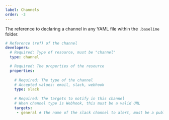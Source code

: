 ```yaml
---
label: Channels
order: -3
---
```


The reference to declaring a channel in any YAML file within the `.baselime` folder.

```yaml # :icon-code: .baselime/demo.yml
# Reference (ref) of the channel
developers:
  # Required: Type of resource, must be "channel"
  type: channel

  # Required: The properties of the resource
  properties:
    
    # Required: The type of the channel
    # Accepted values: email, slack, webhook
    type: slack
    
    # Required: The targets to notify in this channel
    # When channel type is Webhook, this must be a valid URL
    targets:
     - general # the name of the slack channel to alert, must be a public channel;
```
